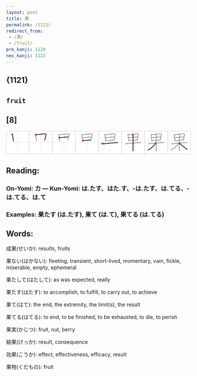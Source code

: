 ```yaml
---
layout: post
title: 果
permalink: /1121/
redirect_from:
 - /果/
 - /fruit/
pre_kanji: 1120
nex_kanji: 1122
---
```


## {1121}

## `fruit`

## [8]

<div class="stroke"><img src="../images/E69E9C.png" /></div>

## Reading:

### On-Yomi: カ &mdash; Kun-Yomi: は.たす、はた.す、-は.たす、は.てる、-は.てる、は.て

### Examples: 果たす (は.たす), 果て (は.て), 果てる (は.てる)

## Words:

成果(せいか): results, fruits

果ない(はかない): fleeting, transient, short-lived, momentary, vain, fickle, miserable, empty, ephemeral

果たして(はたして): as was expected, really

果たす(はたす): to accomplish, to fulfill, to carry out, to achieve

果て(はて): the end, the extremity, the limit(s), the result

果てる(はてる): to end, to be finished, to be exhausted, to die, to perish

果実(かじつ): fruit, nut, berry

結果(けっか): result, consequence

効果(こうか): effect, effectiveness, efficacy, result

果物(くだもの): fruit
